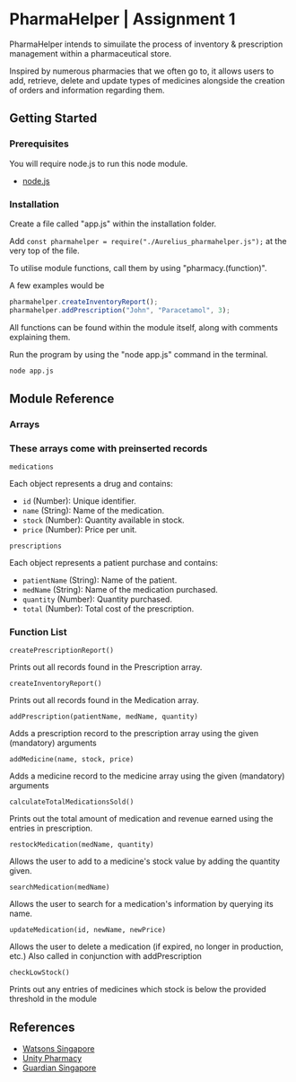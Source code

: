# PharmaHelper | Assignment 1

PharmaHelper intends to simuilate the process of inventory & prescription management within a pharmaceutical store.

Inspired by numerous pharmacies that we often go to, it allows users to add, retrieve, delete and update types of medicines alongside the creation of orders and information regarding them.

## Getting Started

### Prerequisites

You will require node.js to run this node module.

- [node.js](https://nodejs.org/en)

### Installation

Create a file called "app.js" within the installation folder.

Add `const pharmahelper = require("./Aurelius_pharmahelper.js");` at the very top of the file.

To utilise module functions, call them by using "pharmacy.(function)".

A few examples would be

```js
pharmahelper.createInventoryReport();
pharmahelper.addPrescription("John", "Paracetamol", 3);
```

All functions can be found within the module itself, along with comments explaining them.

Run the program by using the "node app.js" command in the terminal.

```bash
node app.js
```

## Module Reference

### Arrays

### These arrays come with preinserted records

`medications`

Each object represents a drug and contains:

- `id` (Number): Unique identifier.
- `name` (String): Name of the medication.
- `stock` (Number): Quantity available in stock.
- `price` (Number): Price per unit.

`prescriptions`

Each object represents a patient purchase and contains:

- `patientName` (String): Name of the patient.
- `medName` (String): Name of the medication purchased.
- `quantity` (Number): Quantity purchased.
- `total` (Number): Total cost of the prescription.

### Function List

`createPrescriptionReport()`

Prints out all records found in the Prescription array.

`createInventoryReport()`

Prints out all records found in the Medication array.

`addPrescription(patientName, medName, quantity)`

Adds a prescription record to the prescription array using the given (mandatory) arguments

`addMedicine(name, stock, price)`

Adds a medicine record to the medicine array using the given (mandatory) arguments

`calculateTotalMedicationsSold()`

Prints out the total amount of medication and revenue earned using the entries in prescription.

`restockMedication(medName, quantity)`

Allows the user to add to a medicine's stock value by adding the quantity given.

`searchMedication(medName)`

Allows the user to search for a medication's information by querying its name.

`updateMedication(id, newName, newPrice)`

Allows the user to delete a medication (if expired, no longer in production, etc.) Also called in conjunction with addPrescription

`checkLowStock()`

Prints out any entries of medicines which stock is below the provided threshold in the module

## References

- [Watsons Singapore](https://www.watsons.com.sg)
- [Unity Pharmacy](https://www.unity.com.sg)
- [Guardian Singapore](https://www.guardian.com.sg)
